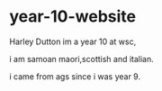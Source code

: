 # year-10-website

Harley Dutton
im a year 10 at wsc,

i am samoan maori,scottish and italian.

i came from ags since i was year 9.

